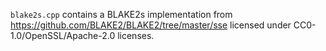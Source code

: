 `blake2s.cpp` contains a BLAKE2s implementation from https://github.com/BLAKE2/BLAKE2/tree/master/sse licensed under CC0-1.0/OpenSSL/Apache-2.0 licenses.
